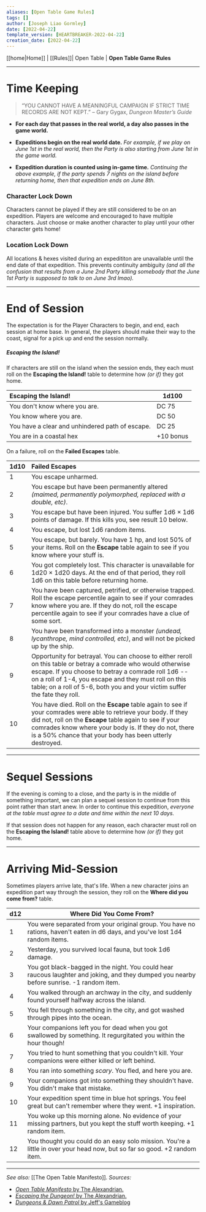 ```yaml
---
aliases: [Open Table Game Rules]
tags: []
author: [Joseph Liao Gormley]
date: [2022-04-22]
template_version: [HEARTBREAKER-2022-04-22]
creation_date: [2022-04-22]
---
```

<!-- Home | Character Creation | -->
[[home|Home]] | [[Rules]]| Open Table | **Open Table Game Rules**
___

# Time Keeping
> “YOU CANNOT HAVE A MEANINGFUL CAMPAIGN IF STRICT TIME RECORDS ARE NOT KEPT.”
> – Gary Gygax, *Dungeon Master’s Guide*

- **For each day that passes in the real world, a day also passes in the game world.** 

- **Expeditions begin on the real world date.** *For example, if we play on June 1st in the real world, then the Party is also starting from June 1st in the game world.*
- **Expedition duration is counted using in-game time.** *Continuing the above example, if the party spends 7 nights on the island before returning home, then that expedition ends on June 8th.*

### Character Lock Down
Characters cannot be played if they are still considered to be on an expedition. Players are welcome and encouraged to have multiple characters. Just choose or make another character to play until your other character gets home!

### Location Lock Down
All locations & hexes visited during an expedititon are unavailable until the end date of that expedition. This prevents continuity ambiguity *(and all the confusion that results from a June 2nd Party killing somebody that the June 1st Party is supposed to talk to on June 3rd lmao).*

___
# End of Session
The expectation is for the Player Characters to begin, and end, each session at home base. In general, the players should make their way to the coast, signal for a pick up and end the session normally.

##### Escaping the Island!
If characters are still on the island when the session ends, they each must roll on the **Escaping the Island!** table to determine how *(or if)* they got home.

| Escaping the Island!                            | 1d100     |
|:----------------------------------------------- | --------- |
| You don't know where you are.                   | DC 75     |
| You know where you are.                         | DC 50     |
| You have a clear and unhindered path of escape. | DC 25     |
| You are in a coastal hex                        | +10 bonus |

On a failure, roll on the **Failed Escapes** table.  

| 1d10 | Failed Escapes                                                                                                                                                                                                                                                                                             |
| ---- |:---------------------------------------------------------------------------------------------------------------------------------------------------------------------------------------------------------------------------------------------------------------------------------------------------------- |
| 1    | You escape unharmed.                                                                                                                                                                                                                                                                                       |
| 2    | You escape but have been permanently altered *(maimed, permanently polymorphed, replaced with a double, etc)*.                                                                                                                                                                                             |
| 3    | You escape but have been injured. You suffer 1d6 $\times$ 1d6 points of damage. If this kills you, see result 10 below.                                                                                                                                                                                           |
| 4    | You escape, but lost 1d6 random items.                                                                                                                                                                                                                                                                     |
| 5    | You escape, but barely. You have 1 hp, and lost 50% of your items. Roll on the **Escape** table again to see if you know where your stuff is.                                                                                                                                                                                                                                        |
| 6    | You got completely lost. This character is unavailable for 1d20 $\times$ 1d20 days. At the end of that period, they roll 1d6 on this table before returning home.                                                                                                                                                                    |
| 7    | You have been captured, petrified, or otherwise trapped. Roll the escape percentile again to see if your comrades know where you are. If they do not, roll the escape percentile again to see if your comrades have a clue of some sort.                                                                   |
| 8    | You have been transformed into a monster *(undead, lycanthrope, mind controlled, etc)*, and will not be picked up by the ship.                                                                                                                                                                             |
| 9    | Opportunity for betrayal. You can choose to either reroll on this table or betray a comrade who would otherwise escape. If you choose to betray a comrade roll 1d6 -- on a roll of 1-4, you escape and they must roll on this table; on a roll of 5-6, both you and your victim suffer the fate they roll. |
| 10   | You have died. Roll on the **Escape** table again to see if your comrades were able to retrieve your body. If they did not, roll on the **Escape** table again to see if your comrades know where your body is. If they do not, there is a 50% chance that your body has been utterly destroyed.               |

___
# Sequel Sessions
If the evening is coming to a close, and the party is in the middle of something important, we can plan a sequel session to continue from this point rather than start anew. In order to continue this expedition, *everyone at the table must agree to a date and time within the next 10 days.*

If that session does not happen for any reason, each character must roll on the **Escaping the Island!** table above to determine how *(or if)* they got home.

___
# Arriving Mid-Session
Sometimes players arrive late, that's life. When a new character joins an expedition part way through the session, they roll on the **Where did you come from?** table.

| d12 | Where Did You Come From?                                                                                                                  |
| --- | ----------------------------------------------------------------------------------------------------------------------------------------- |
| 1   | You were separated from your original group. You have no rations, haven't eaten in d6 days, and you've lost 1d4 random items.                                        |
| 2   | Yesterday, you survived local fauna, but took 1d6 damage.                                                                                 |
| 3   | You got black-bagged in the night. You could hear raucous laughter and joking, and they dumped you nearby before sunrise. -1 random item. |
| 4   | You walked through an archway in the city, and suddenly found yourself halfway across the island.                                         |
| 5   | You fell through something in the city, and got washed through pipes into the ocean.                                                      |
| 6   | Your companions left you for dead when you got swallowed by something. It regurgitated you within the hour though!                        |
| 7   | You tried to hunt something that you couldn't kill. Your companions were either killed or left behind.                                    |
| 8   | You ran into something *scary*. You fled, and here you are.                                                                               |
| 9   | Your companions got into something they shouldn't have. You didn't make that mistake.                                                     |
| 10  | Your expedition spent time in blue hot springs. You feel great but can't remember where they went. +1 inspiration.                        |
| 11  | You woke up this morning alone. No evidence of your missing partners, but you kept the stuff worth keeping. +1 random item.               |
| 12  | You thought you could do an easy solo mission. You're a little in over your head now, but so far so good. +2 random item.                 |

___
*See also:* [[The Open Table Manifesto]].
*Sources:*
- [*Open Table Manifesto* by The Alexandrian.](https://thealexandrian.net/?p=38643)
- [*Escaping the Dungeon!* by The Alexandrian.](https://thealexandrian.net/wordpress/2149/roleplaying-games/escaping-the-dungeon)
- [*Dungeons & Dawn Patrol* by Jeff's Gameblog](https://jrients.blogspot.com/2008/11/dungeons-dawn-patrol.html)

<!--*References:*
*Source:* -->
<!-- Sources, read more, links, etc. -->
<!-- *Source: Entry by [[Mike Maxin]].* -->
<!-- Leave an empty line at the end, otherwise Exporter complains. -->
